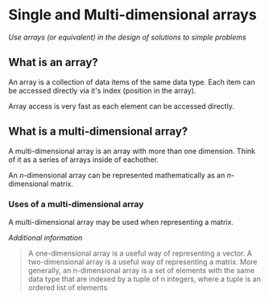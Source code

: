 # Single and Multi-dimensional arrays

*Use arrays (or equivalent) in the design of solutions 
to simple problems*

## What is an array?
An array is a collection of data items of the same data type. 
Each item can be accessed directly via it's index (position in the array).

Array access is very fast as each element can be accessed directly.

## What is a multi-dimensional array?
A multi-dimensional array is an array with more than one dimension. Think of it as a series of arrays inside of eachother.

An *n*-dimensional array can be represented mathematically as an *n*-dimensional matrix.

### Uses of a multi-dimensional array
A multi-dimensional array may be used when representing a matrix.

*Additional information*

> A one-dimensional array is a useful way of
> representing a vector. A two-dimensional array
> is a useful way of representing a matrix. More
> generally, an n-dimensional array is a set of
> elements with the same data type that are
> indexed by a tuple of n integers, where a tuple is
> an ordered list of elements.
